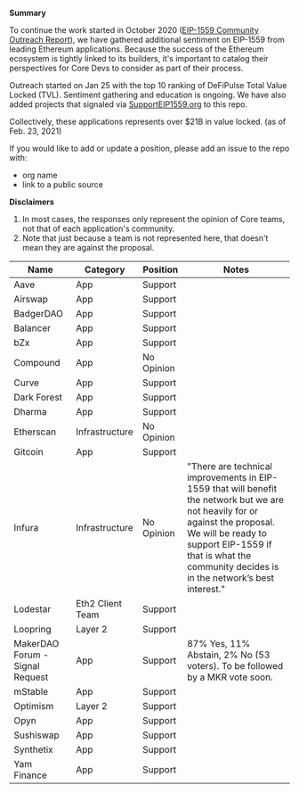 **Summary**

To continue the work started in October 2020 ([EIP-1559 Community Outreach Report](https://medium.com/ethereum-cat-herders/eip-1559-community-outreach-report-aa18be0666b5)), we have gathered additional sentiment on EIP-1559 from leading Ethereum applications. Because the success of the Ethereum ecosystem is tightly linked to its builders, it's important to catalog their perspectives for Core Devs to consider as part of their process.

Outreach started on Jan 25 with the top 10 ranking of DeFiPulse Total Value Locked (TVL). Sentiment gathering and education is ongoing. We have also added projects that signaled via [SupportEIP1559.org](https://supporteip1559.org/) to this repo.

Collectively, these applications represents over $21B in value locked. (as of Feb. 23, 2021)

If you would like to add or update a position, please add an issue to the repo with:

- org name
- link to a public source

**Disclaimers**

1. In most cases, the responses only represent the opinion of Core teams, not that of each application's community. 
2. Note that just because a team is not represented here, that doesn't mean they are against the proposal.

Name	|	Category	|	Position	|	Notes
---	|	---	|	---	|	---
Aave	|	App	|	Support	|	
Airswap	|	App	|	Support	|	
BadgerDAO	|	App	|	Support	|	
Balancer	|	App	|	Support	|	
bZx	|	App	|	Support	|	
Compound	|	App	|	No Opinion	|	
Curve	|	App	|	Support	|	
Dark Forest	|	App	|	Support	|	
Dharma	|	App	|	Support	|	
Etherscan	|	Infrastructure	|	No Opinion	|	
Gitcoin	|	App	|	Support	|	
Infura	|	Infrastructure	|	No Opinion	|	"There are technical improvements in EIP-1559 that will benefit the network but we are not heavily for or against the proposal. We will be ready to support EIP-1559 if that is what the community decides is in the network’s best interest."
Lodestar	|	Eth2 Client Team	|	Support	|	
Loopring	|	Layer 2	|	Support	|	
MakerDAO Forum - Signal Request	|	App	|	Support	|	87% Yes, 11% Abstain, 2% No (53 voters). To be followed by a MKR vote soon.
mStable	|	App	|	Support	|	
Optimism	|	Layer 2	|	Support	|	
Opyn	|	App	|	Support	|	
Sushiswap	|	App	|	Support	|	
Synthetix	|	App	|	Support	|	
Yam Finance	|	App	|	Support	|	
